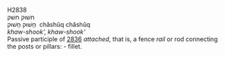 <body>
  <p>H2838<br>  חשׁוּק    חשׁק  <br> חָשׁוּק  חָשׁוּק  ‎  châshûq  châshûq  <br><i>khaw-shook‘,</i> <i>khaw-shook‘ </i><br>Passive participle of <a href="h2836.htm">2836</a>  <i>attached</i>, that is, a fence <i>rail</i> or rod connecting the posts or pillars: - fillet.<br></p>
 </body>